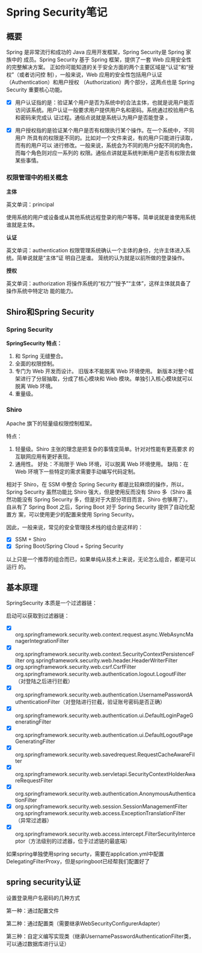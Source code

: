 # Spring Security笔记

## 概要

Spring 是非常流行和成功的 Java 应用开发框架，Spring Security是 Spring 家族中的 成员。Spring Security 基于 Spring 框架，提供了一套 Web 应用安全性的完整解决方案。 正如你可能知道的关于安全方面的两个主要区域是“认证”和“授权”（或者访问控 制），一般来说，Web 应用的安全性包括用户认证（Authentication）和用户授权 （Authorization）两个部分，这两点也是 Spring Security 重要核心功能。 

- [x] 用户认证指的是：验证某个用户是否为系统中的合法主体，也就是说用户能否访问该系统。用户认证一般要求用户提供用户名和密码。系统通过校验用户名和密码来完成认 证过程。通俗点说就是系统认为用户是否能登录 。
- [x] 用户授权指的是验证某个用户是否有权限执行某个操作。在一个系统中，不同用户 所具有的权限是不同的。比如对一个文件来说，有的用户只能进行读取，而有的用户可以 进行修改。一般来说，系统会为不同的用户分配不同的角色，而每个角色则对应一系列的 权限。通俗点讲就是系统判断用户是否有权限去做某些事情。



###  权限管理中的相关概念

**主体** 

英文单词：principal 

使用系统的用户或设备或从其他系统远程登录的用户等等。简单说就是谁使用系统谁就是主体。 

**认证** 

英文单词：authentication 权限管理系统确认一个主体的身份，允许主体进入系统。简单说就是“主体”证 明自己是谁。 笼统的认为就是以前所做的登录操作。 

**授权**

英文单词：authorization 将操作系统的“权力”“授予”“主体”，这样主体就具备了操作系统中特定功 能的能力。



## Shiro和Spring Security

### Spring Security

**SpringSecurity 特点：** 

1. 和 Spring 无缝整合。 
2. 全面的权限控制。 
3. 专门为 Web 开发而设计。 旧版本不能脱离 Web 环境使用。 新版本对整个框架进行了分层抽取，分成了核心模块和 Web 模块。单独引入核心模块就可以脱离 Web 环境。 
4.  重量级。

### Shiro

Apache 旗下的轻量级权限控制框架。 

特点： 

1.  轻量级。Shiro 主张的理念是把复杂的事情变简单。针对对性能有更高要求 的互联网应用有更好表现。
2. 通用性。 好处：不局限于 Web 环境，可以脱离 Web 环境使用。 缺陷：在 Web 环境下一些特定的需求需要手动编写代码定制。

相对于 Shiro，在 SSM 中整合 Spring Security 都是比较麻烦的操作，所以，Spring Security 虽然功能比 Shiro 强大，但是使用反而没有 Shiro 多（Shiro 虽然功能没有 Spring Security 多，但是对于大部分项目而言，Shiro 也够用了）。 自从有了 Spring Boot 之后，Spring Boot 对于 Spring Security 提供了自动化配置方 案，可以使用更少的配置来使用 Spring Security。 

因此，一般来说，常见的安全管理技术栈的组合是这样的： 

- [x] SSM + Shiro 
- [x] Spring Boot/Spring Cloud + Spring Security 

以上只是一个推荐的组合而已，如果单纯从技术上来说，无论怎么组合，都是可以运行 的。

## 基本原理

SpringSecurity 本质是一个过滤器链： 

启动可以获取到过滤器链： 

- [x] org.springframework.security.web.context.request.async.WebAsyncManagerIntegrationFilter
- [x] org.springframework.security.web.context.SecurityContextPersistenceFilter org.springframework.security.web.header.HeaderWriterFilter
- [x] org.springframework.security.web.csrf.CsrfFilter org.springframework.security.web.authentication.logout.LogoutFilter（对登陆之后进行拦截）
- [x] org.springframework.security.web.authentication.UsernamePasswordAuthenticationFilter（对登陆进行拦截，验证账号密码是否正确）
- [x] org.springframework.security.web.authentication.ui.DefaultLoginPageGeneratingFilter
- [x] org.springframework.security.web.authentication.ui.DefaultLogoutPageGeneratingFilter
- [x] org.springframework.security.web.savedrequest.RequestCacheAwareFilter
- [x] org.springframework.security.web.servletapi.SecurityContextHolderAwareRequestFilter
- [x] org.springframework.security.web.authentication.AnonymousAuthenticationFilter
- [x] org.springframework.security.web.session.SessionManagementFilter org.springframework.security.web.access.ExceptionTranslationFilter（异常过滤器）
- [x] org.springframework.security.web.access.intercept.FilterSecurityInterceptor（方法级别的过滤器，位于过滤链的最底端）

如果spring单独使用spring securty，需要在application.yml中配置DelegatingFilterProxy，但是springboot已经帮我们配置好了

## spring security认证

设置登录用户名密码的几种方式

第一种：通过配置文件

第二种：通过配置类（需要继承WebSecurityConfigurerAdapter）

第三种：自定义编写实现类（继承UsernamePasswordAuthenticationFilter类，可以通过数据库进行认证）































###